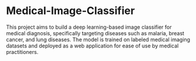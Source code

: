 # Medical-Image-Classifier
This project aims to build a deep learning-based image classifier for medical diagnosis, specifically targeting diseases such as malaria, breast cancer, and lung diseases. The model is trained on labeled medical imaging datasets and deployed as a web application for ease of use by medical practitioners.

